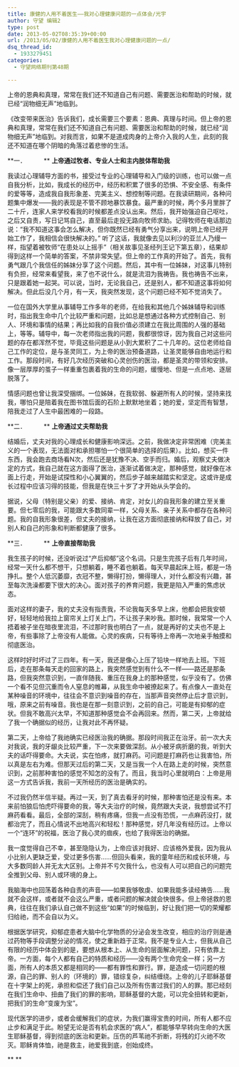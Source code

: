 ```yaml
---
title: 康健的人用不着医生——我对心理健康问题的一点体会/光宇
author: 守望 编辑2
type: post
date: 2013-05-02T08:35:39+00:00
url: /2013/05/02/康健的人用不着医生我对心理健康问题的一点/
dsq_thread_id:
  - 1933279451
categories:
  - 守望网络期刊第48期

---
```

上帝的恩典和真理，常常在我们还不知道自己有问题、需要医治和帮助的时候，就已经“润物细无声”地临到。<!--more-->

《改变带来医治》告诉我们，成长需要三个要素：恩典、真理与时间。但上帝的恩典和真理，常常在我们还不知道自己有问题、需要医治和帮助的时候，就已经“润物细无声”地临到。对我而言，如果不是道成肉身的上帝介入我的人生，此刻的我还不知道在哪个阴暗的角落过着悲惨的生活。

**一．          ** **上帝通过牧者、专业人士和主内肢体帮助我**

我读过心理辅导方面的书，接受过专业的心理辅导和入门级的训练，也可以做一点自我分析，比如，我成长的经历中，经历和积累了很多的恐惧、不安全感、有条件的爱等等，造成我自我形象差、完美主义、想控制等问题。在我读研期间，各种问题集中爆发——我的表现是不管不顾地暴饮暴食。最严重的时候，两个多月里胖了二十斤，连家人来学校看我的时候都差点没认出来。然后，我开始强迫自己呕吐，之后又自责，写日记骂自己，直至最后走投无路向牧师求助。记得牧师在电话那边说：“我不知道这事会怎么解决，但你既然已经有勇气分享出来，说明上帝已经开始工作了，我相信会很快解决的。” 听了这话，我就像去见以利沙的亚兰人乃缦一样，指望着被牧师“在患处以上摇手”（相关故事见圣经列王记下第五章），结果却得到这样一个简单的答案，不禁非常失望。但上帝的工作真的开始了。首先，我有勇气跟几个我信任的姊妹分享了这个问题。然后，其中有一位姊妹，对这事儿特别有负担，经常来看望我，来了也不说什么，就是流泪为我祷告。我也祷告不出来，只是跟着她一起哭。可以说，当时，无论我自己，还是别人，都不知道这事将如何解决。但此后没几个月，有一天，我突然发现，这个问题已经不知不觉消失了。

一位在国外大学里从事辅导工作多年的老师，在给我和其他几个姊妹辅导和训练时，指出我生命中几个比较严重和问题，比如总是想通过各种方式控制自己、别人、环境和事情的结果；再比如我的自我价值必须建立在我比周围的人强的基础上，等等。辅导中，每一次老师指出我的问题，我都很惊讶，因为我自己对这些问题的存在都浑然不觉，毕竟这些问题是从小到大累积了二十几年的。这位老师给自己工作的定位，是与圣灵同工，为上帝的医治预备道路，让圣灵能够自由地运行和工作。那段时间，有好几次经历突破和心灵创伤的医治，都是圣灵的带领和安排。像一层厚厚的茧子一样重重包裹着我的生命的问题，缓慢地、但是一点点地、逐层脱落了。

情感问题也曾让我深受捆绑。一位姊妹，在我软弱、躲避所有人的时候，坚持来找我，哪怕只是陪着我在图书馆后面的石阶上默默地坐着；她的爱，坚定而有智慧，陪我走过了人生中最困难的一段路。

**二．          ** **上帝通过丈夫帮助我**

结婚后，丈夫对我的心理成长和健康影响深远。之前，我做决定非常困难（完美主义的一个表现，无法面对和承担哪怕一个很简单的选择的后果）。比如，想买一件东西，我会跑去商场看N次，然后还是犹豫不决、空手而归。婚后，观察丈夫做决定的方式，我自己就在这方面得了医治，逐渐试着做决定，那种感觉，就好像在冰面上行走，开始是试探性和小心翼翼的，然后步子越来越踏实和坚定。这或许是成长过程中应该习得的技能，但我是在快三十岁了才开始从头学会的。

据说，父母（特别是父亲）的爱、接纳、肯定，对女儿的自我形象的建立至关重要。但七零后的我，可能跟大多数同辈一样，父母关系、亲子关系中都存在各种问题。我的自我形象很差，但丈夫的接纳，让我在这方面彻底接纳和释放了自己，对别人和自己的形象和判断都健康了很多。

**三．          ** **上帝直接帮助我**

我生孩子的时候，还没听说过“产后抑郁”这个名词。只是生完孩子后有几年时间，经常一天什么都不想干，只想躺着，睡不着也躺着。每天早晨起床上班，都是一场挣扎。整个人低沉萎靡，衣冠不整，懒得打扮，懒得理人，对什么都没有兴趣，甚至每次洗澡都要下很大的决心。面对孩子的养育问题，我更是陷入严重的焦虑状态。

面对这样的妻子，我的丈夫没有指责我，不论我每天多早上床，他都会把我安顿好，轻轻地给我拉上窗帘关上灯关上门，不让孩子来吵我。那时候，我常常一个人捂着被子坐在暗夜里流泪，不过那时我也明白了一点，就是再好的丈夫也不是上帝，有些事除了上帝没有人能做。心灵的疾病，只有等待上帝再一次地亲手触摸和彻底医治。

这样时好时坏过了三四年。有一天，我还是像心上压了铅块一样地去上班。下班后，走在那条每天走的回家的路上，我突然感觉到有什么不一样——路还是那条路，但我突然意识到，一直伴随我、重压在我身上的那种感觉，似乎没有了。仿佛一个看不见但沉重而令人窒息的帷幕，从我生命中被撩起来了。有点像人一直处在某种噪音的环境中，往往会不意识到噪音的存在，当那声音突然停止后才意识到，哦，原来之前有噪音。我也是在那一刻意识到，之前的自己，可能是有抑郁的症状。但我不敢高兴太早，不知道那种感觉会不会再回来。然而，第二天，上帝就给了我一个确据似的经历，让我对此不再怀疑。

第二天，上帝给了我祂确实已经医治我的确据。那段时间我正在治牙。前一次大夫对我说，我的牙龈炎比较严重，下一次来要做深刮。从小被牙病折磨的我，听到大夫的话吓得要命。大夫说，实在怕疼，就打麻药。可问题是打麻药也让我害怕，所以真是左右为难。但那天过后的第二天，又是当我一个人在路上走的时候，突然意识到，之前那种害怕的感觉不知怎的没有了。而且，我当时心里就明白：上帝是用这一方式告诉我，我前一天所经历的医治是确实的。

不过我仍然半信半疑。再过一天，到了真去看牙的时候，那种害怕还是没有来。本来前怕狼后怕虎吓得要命的我，等大夫治疗的时候，竟然跟大夫说，我想尝试不打麻药看看。最后，全部的深刮，稍有疼痛，但我一点没有恐慌，一点麻药没打，就都治完了，而且心情说不出地高兴和轻松！那种感觉，好几年没有经历过。上帝以一个“连环”的祝福，医治了我心灵的痼疾，也给了我得医治的确据。

我一度觉得自己不幸，甚至隐隐认为，上帝应该对我好、应该格外爱我，因为我从小比别人更缺乏爱，受过更多伤害……但回头看来，我的童年经历和成长环境，与大多数同龄人并无太大区别。上帝并不亏欠我什么，也没有人可以把自己的问题完全推到父母、别人或环境的身上。

我脑海中也回荡着各种自责的声音——如果我够敬虔、如果我能多读经祷告……我就不会这样，或者就不会这么严重，或者问题的解决就会快很多。但上帝拯救的恩典，往往在我们承认自己做不到这些“如果”的时候临到，好让我们把一切的荣耀都归给祂，而不会自以为义。

根据医学研究，抑郁症患者大脑中化学物质的分泌会发生改变，相应的治疗则是通过药物等手段调整分泌的情况，使之重新趋于正常。我不是专业人士，但我从自己有限的经历中体会到的是，要想从根本上、从生命的层面解决问题，只有依靠上帝。一方面，每个人都有自己的特质和经历——没有两个生命完全一样；另一方面，所有人的本质又都是相同的——都有罪性和罪行。罪，是造成一切问题的根源，自己的罪、别人的（环境的）罪，错综复杂，纠结缠绕。上帝的儿子耶稣基督在十字架上的死，承担和偿还了我们自己以及所有伤害过我们的人的罪。那已经刻在我们生命中、扭曲了我们的罪的影响，耶稣基督的大能，可以完全扭转和更新，把我们的生命“变废为宝”。

现代医学的进步，或者会缓解我们的症状，为我们赢得宝贵的时间，所有人都不应止步和满足于此。盼望无论是否有机会求医的“病人”，都能够早早转向生命的大医生耶稣基督，得到彻底的医治和更新。压伤的芦苇祂不折断，将残的灯火祂不吹灭。耶稣肯体恤，祂是救主，祂爱我到底，创始成终。

** **